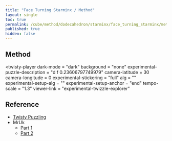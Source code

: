 ```yaml
---
title: "Face Turning Starminx / Method"
layout: single
toc: true
permalink: /cube/method/dodecahedron/starminx/face_turning_starminx/method
published: true
hidden: false
---
```


<head>
  <base target="_blank">
  <link
    rel   = "stylesheet"
    type  = "text/css"
    href  = "/assets/css/twisty/Dodecahedron/Face_Turning_Starminx.css"
  >
  <script
    src   = "https://cdn.cubing.net/js/cubing/twisty"
    type  = "module"
    defer
  ></script>
</head>



## Method

<twisty-player
  dark-mode                       = "dark"
  background                      = "none"
  experimental-puzzle-description = "d f 0.23606797749979"
  camera-latitude                 = 30
  camera-longitude                = 0
  experimental-stickering         = "full"
  alg                             = ""
  experimental-setup-alg          = ""
  experimental-setup-anchor       = "end"
  tempo-scale                     = "1.3"
  viewer-link                     = "experimental-twizzle-explorer"
></twisty-player>



## Reference

- [Twisty Puzzling](https://youtu.be/NqYFonhf2rw)
- MrUk
  - [Part 1](https://youtu.be/7LotUfg90HI)
  - [Part 2](https://youtu.be/nH2doGM1Das)